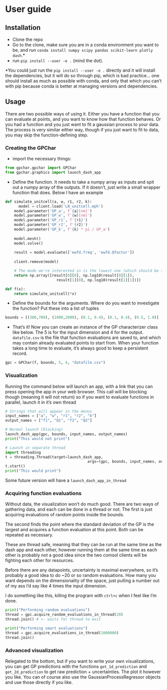 # User guide

## Installation

- Clone the repo
- Go to the clone, make sure you are in a conda environment you want to be, and run `conda install numpy scipy pandas scikit-learn plotly dash`.*
- run `pip install --user -e .`  (mind the dot).

*You could just run the `pip install --user -e .` directly and it will install the dependencies, but it will do so through pip, which is bad practice… one should install as much as possible with conda, and only that which you can’t with pip because conda is better at managing versions and dependencies.

## Usage

There are two possible ways of using it. Either you have a function that you can evaluate at points, and you want to know how that function behaves. Or you had a function and you just want to fit a gaussian process to your data. The process is very similar either way, though if you just want to fit to data, you may skip the function-defining step.

### Creating the GPChar

- import the necessary things:

```python
from gpchar.gpchar import GPChar
from gpchar.graphics import launch_dash_app
```

- Define the function. It needs to take a numpy array as inputs and spit out a numpy array of the outputs. If it doesn’t, just write a small wrapper function that does. Below I have an example

```python
def simulate_unitcell(a, w, r1, r2, k):
	  model = client.load('LN_unitcell.mph')
    model.parameter('GP_a', f'{a}[nm]')
    model.parameter('GP_w', f'{w}[nm]')
    model.parameter('GP_r1', f'{r1}')
    model.parameter('GP_r2', f'{r2}')
    model.parameter('GP_k', f'{k} * pi / GP_a')
    
    model.mesh()
    model.solve()
    
    result = model.evaluate(['ewfd.freq', 'ewfd.Qfactor'])
    
    client.remove(model)

    # The mode we're interested in is the lowest one (which should be the one with the highest Q)
    return np.array([result[0][0], np.log10(result[0][1]),
	                   result[1][0], np.log10(result[1][1])])

def f(x):
    return simulate_unitcell(*x)
```

- Define the bounds for the arguments. Where do you want to investigate the function? Put these into a list of tuples

```python
bounds = [(300,700), (1000,2000), (0.1, 0.4), (0.1, 0.4), (0.5, 1.0)]
```

- That’s it! Now you can create an instance of the GP characterizer class like below. The 5 is for the input dimension and 4 for the output. `datafile.csv` is the file that function evaluations are saved to, and which may contain already evaluated points to start from. When your function takes a long time to evaluate, it’s always good to keep a persistent record.

```python
gpc = GPChar(f, bounds, 5, 4, "datafile.csv")
```

### Visualization

Running the command below will launch an app, with a link that you can press opening the app in your web browser. This call will be blocking though (meaning it will not return) so if you want to evaluate functions in parallel, launch it in it’s own thread

```python
# Strings that will appear in the menus
input_names = ["a", "w", "r1", "r2", "k"]
output_names = ["f1", "Q1", "f2", "Q2"]

# Normal launch (blocking)
launch_dash_app(gpc, bounds, input_names, output_names)
print("This would not print")

# Launch in separate thread
import threading
t = threading.Thread(target=launch_dash_app,
								     args=(gpc, bounds, input_names, output_names))
t.start()
print("This would print")

```

Some future version will have a `launch_dash_app_in_thread`

### Acquiring function evaluations

Without data, the visualization won’t do much good. There are two ways of gathering data, and each can be done in a thread or not. The first is just acquiring evaluations of random points inside the bounds.

The second finds the point where the standard deviation of the GP is the largest and acquires a function evaluation at this point. Both can be repeated as necessary.

These are thread safe, meaning that they can be run at the same time as the dash app and each other, however running them at the same time as each other is probably not a good idea since the two comsol clients will be fighting each other for resources.

Before there are any datapoints, uncertainty is maximal everywhere, so it’s probably a good idea to do ~20 or so random evaluations. How many you want depends on the dimensionality of the space, just pulling a number out of my ass I’d say like 4 times the input dimension.

I do something like this, killing the program with `ctrl+c` when I feel like I’m done.

```python
print("Performing random evaluations")
thread = gpc.acquire_random_evaluations_in_thread(20)
thread.join() # <- waits for thread to exit

print("Performing smart evaluations")
thread = gpc.acquire_evaluations_in_thread(1000000)
thread.join()
```

### Advanced visualization

Relegated to the bottom, but if you want to write your own visualizations, you can get GP predictions with the functions `get_1d_prediction` and `get_2d_prediction` to get raw prediction + uncertainties. The plot it however you like. You can of course also use the GaussianProcessRegressor objects and use those directly if you like.
